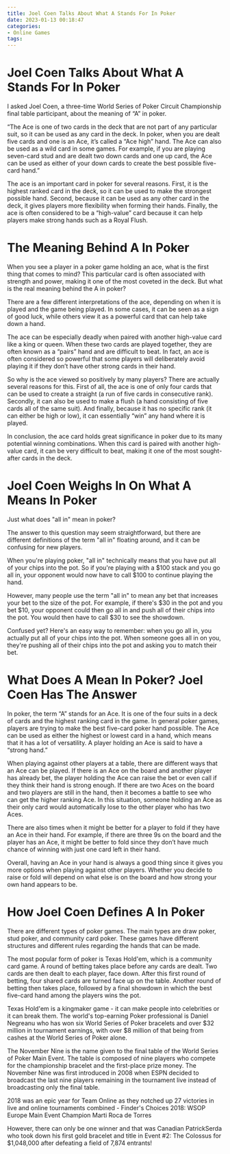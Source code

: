```yaml
---
title: Joel Coen Talks About What A Stands For In Poker
date: 2023-01-13 00:18:47
categories:
- Online Games
tags:
---
```



#  Joel Coen Talks About What A Stands For In Poker

I asked Joel Coen, a three-time World Series of Poker Circuit Championship final table participant, about the meaning of “A” in poker.

“The Ace is one of two cards in the deck that are not part of any particular suit, so it can be used as any card in the deck. In poker, when you are dealt five cards and one is an Ace, it’s called a “Ace high” hand. The Ace can also be used as a wild card in some games. For example, if you are playing seven-card stud and are dealt two down cards and one up card, the Ace can be used as either of your down cards to create the best possible five-card hand.”

The ace is an important card in poker for several reasons. First, it is the highest ranked card in the deck, so it can be used to make the strongest possible hand. Second, because it can be used as any other card in the deck, it gives players more flexibility when forming their hands. Finally, the ace is often considered to be a “high-value” card because it can help players make strong hands such as a Royal Flush.

#  The Meaning Behind A In Poker

When you see a player in a poker game holding an ace, what is the first thing that comes to mind? This particular card is often associated with strength and power, making it one of the most coveted in the deck. But what is the real meaning behind the A in poker?

There are a few different interpretations of the ace, depending on when it is played and the game being played. In some cases, it can be seen as a sign of good luck, while others view it as a powerful card that can help take down a hand.

The ace can be especially deadly when paired with another high-value card like a king or queen. When these two cards are played together, they are often known as a “pairs” hand and are difficult to beat. In fact, an ace is often considered so powerful that some players will deliberately avoid playing it if they don’t have other strong cards in their hand.

So why is the ace viewed so positively by many players? There are actually several reasons for this. First of all, the ace is one of only four cards that can be used to create a straight (a run of five cards in consecutive rank). Secondly, it can also be used to make a flush (a hand consisting of five cards all of the same suit). And finally, because it has no specific rank (it can either be high or low), it can essentially “win” any hand where it is played.

In conclusion, the ace card holds great significance in poker due to its many potential winning combinations. When this card is paired with another high-value card, it can be very difficult to beat, making it one of the most sought-after cards in the deck.

#  Joel Coen Weighs In On What A Means In Poker

Just what does "all in" mean in poker?

The answer to this question may seem straightforward, but there are different definitions of the term "all in" floating around, and it can be confusing for new players.

When you're playing poker, "all in" technically means that you have put all of your chips into the pot. So if you're playing with a $100 stack and you go all in, your opponent would now have to call $100 to continue playing the hand.

However, many people use the term "all in" to mean any bet that increases your bet to the size of the pot. For example, if there's $30 in the pot and you bet $10, your opponent could then go all in and push all of their chips into the pot. You would then have to call $30 to see the showdown.

Confused yet? Here's an easy way to remember: when you go all in, you actually put all of your chips into the pot. When someone goes all in on you, they're pushing all of their chips into the pot and asking you to match their bet.

#  What Does A Mean In Poker? Joel Coen Has The Answer

In poker, the term “A” stands for an Ace. It is one of the four suits in a deck of cards and the highest ranking card in the game. In general poker games, players are trying to make the best five-card poker hand possible. The Ace can be used as either the highest or lowest card in a hand, which means that it has a lot of versatility. A player holding an Ace is said to have a “strong hand.”

When playing against other players at a table, there are different ways that an Ace can be played. If there is an Ace on the board and another player has already bet, the player holding the Ace can raise the bet or even call if they think their hand is strong enough. If there are two Aces on the board and two players are still in the hand, then it becomes a battle to see who can get the higher ranking Ace. In this situation, someone holding an Ace as their only card would automatically lose to the other player who has two Aces.

There are also times when it might be better for a player to fold if they have an Ace in their hand. For example, if there are three 9s on the board and the player has an Ace, it might be better to fold since they don’t have much chance of winning with just one card left in their hand.

Overall, having an Ace in your hand is always a good thing since it gives you more options when playing against other players. Whether you decide to raise or fold will depend on what else is on the board and how strong your own hand appears to be.

#  How Joel Coen Defines A In Poker

There are different types of poker games. The main types are draw poker, stud poker, and community card poker. These games have different structures and different rules regarding the hands that can be made.

The most popular form of poker is Texas Hold'em, which is a community card game. A round of betting takes place before any cards are dealt. Two cards are then dealt to each player, face down. After this first round of betting, four shared cards are turned face up on the table. Another round of betting then takes place, followed by a final showdown in which the best five-card hand among the players wins the pot.

Texas Hold'em is a kingmaker game - it can make people into celebrities or it can break them. The world's top-earning Poker professional is Daniel Negreanu who has won six World Series of Poker bracelets and over $32 million in tournament earnings, with over $8 million of that being from cashes at the World Series of Poker alone. 

The November Nine is the name given to the final table of the World Series of Poker Main Event. The table is composed of nine players who compete for the championship bracelet and the first-place prize money. The November Nine was first introduced in 2008 when ESPN decided to broadcast the last nine players remaining in the tournament live instead of broadcasting only the final table. 

2018 was an epic year for Team Online as they notched up 27 victories in live and online tournaments combined - Finder's Choices 2018: WSOP Europe Main Event Champion Marti Roca de Torres 

However, there can only be one winner and that was Canadian PatrickSerda who took down his first gold bracelet and title in Event #2: The Colossus for $1,048,000 after defeating a field of 7,874 entrants!